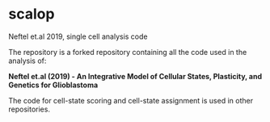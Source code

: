 # scalop
Neftel et.al 2019, single cell analysis code

The repository is a forked repository containing all the code used in the analysis of:

**Neftel et.al (2019) - An Integrative Model of Cellular States, Plasticity, and Genetics for Glioblastoma**


The code for cell-state scoring and cell-state assignment is used in other repositories. 
